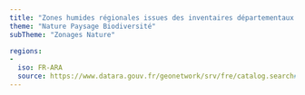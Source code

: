 ```yaml
---
title: "Zones humides régionales issues des inventaires départementaux - Trame verte et bleue - SRADDET Auvergne-Rhône-Alpes"
theme: "Nature Paysage Biodiversité"
subTheme: "Zonages Nature"

regions:
-
  iso: FR-ARA
  source: https://www.datara.gouv.fr/geonetwork/srv/fre/catalog.search#/search?resultType=details&sortBy=relevance&from=1&to=20&fast=index&_content_type=json&any=Zones humides régionales issues des inventaires départementaux - Trame verte et bleue - SRADDET Auvergne-Rhône-Alpes
---
```

